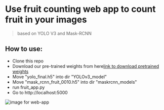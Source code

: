 # Use fruit counting web app to count fruit in your images

> based on YOLO V3 and Mask-RCNN


## How to use:

- Clone this repo 
- Download our pre-trained weights from here[link to download pretrained weights](https://drive.google.com/drive/folders/1sdRRR77u6e6WAlcF8sckqzIk1UGq4FLa?usp=sharing)
- Move "yolo_final.h5" into dir "YOLOv3_model"
- Move "mask_rcnn_fruit_0010.h5" into dir "maskrcnn_models"
- run fruit_app.py
- Go to http://localhost:5000


![image for web-app](https://github.com/HaochenQ/Fruit-Recognition-and-Counting/blob/master/web-app/Screen%20Shot%202020-02-24%20at%206.13.50%20am.png)


